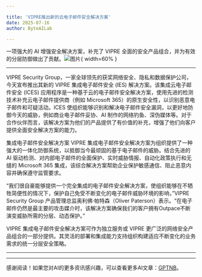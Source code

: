 ```yaml
---

title: 'VIPRE推出新的云电子邮件安全解决方案'
date: 2025-07-16
author: ByteAILab

---
```


一项强大的 AI 增强安全解决方案，补充了 VIPRE 全面的安全产品组合，并为有效的分层防御做出了贡献。![图片](https://ai-techpark.com/wp-content/uploads/VIPRE-L.jpg){ width=60% }

---
 VIPRE Security Group，一家全球领先的获奖网络安全、隐私和数据保护公司，今天宣布推出其新的 VIPRE 集成电子邮件安全 (IES) 解决方案。该集成云电子邮件安全 (ICES) 应用程序是一种基于云的电子邮件安全解决方案，使用先进的检测技术补充云电子邮件提供商（例如 Microsoft 365）的原生安全性，以识别恶意电子邮件和可疑活动。ICES 使组织能够识别和解决电子邮件安全漏洞，以更好地防御今天的威胁，例如商业电子邮件妥协、AI 制作的网络钓鱼、深伪媒体等。对于合作伙伴而言，该解决方案为他们的产品提供了有价值的补充，增强了他们向客户提供全面安全解决方案的能力。

集成电子邮件安全解决方案 VIPRE 集成电子邮件安全解决方案为组织提供了一种强大的一体化防御系统，以抵御当今最顽固的基于电子邮件的威胁。结合先进的 AI 驱动检测、对内部电子邮件的全面保护、实时威胁情报、自动化政策执行和无缝的 Microsoft 365 集成，该综合解决方案帮助企业保护敏感通信、阻止恶意内容并确保遵守监管要求。

“我们很自豪能够提供一个完全集成的电子邮件安全解决方案，使组织能够在不牺牲简便性的情况下，保护自己免受不断变化的电子邮件威胁环境的影响，”VIPRE Security Group 产品管理总监奥利佛·帕特森（Oliver Paterson）表示。“在电子邮件仍然是最主要的攻击媒介时，该解决方案确保我们的客户拥有Outpace不断演变威胁所需的分层、动态保护。”

VIPRE 集成电子邮件安全解决方案可作为独立服务或 VIPRE 更广泛的网络安全产品组合的一部分提供。其灵活的部署和集成能力支持组织构建适应不断变化的业务需求的统一分层安全策略。

---
---
感谢阅读！如果您对AI的更多资讯感兴趣，可以查看更多AI文章：[GPTNB](https://gptnb.com)。